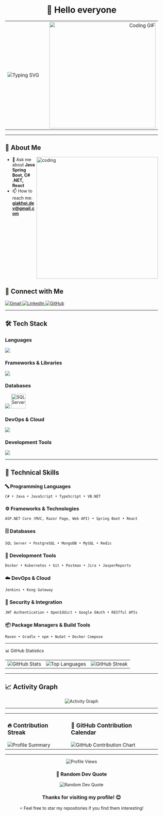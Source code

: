 # <div align="center">👋 Hello everyone</div>

<div align="center">
  <table>
    <tr>
      <td align="left" valign="middle" width="60%">
        <img src="https://readme-typing-svg.demolab.com?font=Fira+Code&size=22&pause=1000&color=36BCF7&center=false&vCenter=true&width=500&lines=Hello+everyone%2C+My+name+is+Gia+Khoii;I'm+a+Fullstack+Developer;Continuously+Learning+New+Tech;Turning+Ideas+Into+Reality" alt="Typing SVG" />
      </td>
      <td align="right" valign="middle" width="40%">
        <img src="https://media.giphy.com/media/v1.Y2lkPTc5MGI3NjExZjU1d2M1M3luYnJvZTY4NW92Y3JpMW1za3MxNnNkZHJxMGU4MDZ0ZCZlcD12MV9naWZzX3NlYXJjaCZjdD1n/2IudUHdI075HL02Pkk/giphy.gif" width="350" alt="Coding GIF"/>
      </td>
    </tr>
  </table>
</div>

---

## 🚀 About Me

<img align="right" alt="coding" width="400" src="https://raw.githubusercontent.com/abhisheknaiidu/abhisheknaiidu/master/code.gif"/>

- 💬 Ask me about **Java Spring Boot, C# .NET, React**
- 📫 How to reach me: **giakhoi.dev@gmail.com**
<br clear="right"/>

## 🤝 Connect with Me

<a href="mailto:giakhoi221203@gmail.com">
    <img src="https://img.shields.io/badge/Gmail-D14836?style=for-the-badge&logo=gmail&logoColor=white" alt="Gmail"/>
  </a>
  <a href="https://www.linkedin.com/in/giakhoii">
    <img src="https://img.shields.io/badge/LinkedIn-0077B5?style=for-the-badge&logo=linkedin&logoColor=white" alt="LinkedIn"/>
  </a>
  <a href="https://github.com/giakoii">
    <img src="https://img.shields.io/badge/GitHub-100000?style=for-the-badge&logo=github&logoColor=white" alt="GitHub"/>
  </a>

---

## 🛠️ Tech Stack

### Languages
<div align="left">
  <img src="https://skillicons.dev/icons?i=cs,java,js,html,css,typescript" />
</div>

### Frameworks & Libraries
<div align="left">
  <img src="https://skillicons.dev/icons?i=dotnet,spring,react,nodejs,bootstrap,tailwind" />
</div>

### Databases
<div align="left">
  <img src="https://skillicons.dev/icons?i=postgres,mongodb,mysql,redis" />
  <img src="https://www.svgrepo.com/show/303229/microsoft-sql-server-logo.svg" alt="SQL Server" width="48" height="48" />
</div>

### DevOps & Cloud
<div align="left">
  <img src="https://skillicons.dev/icons?i=docker,kubernetes,jenkins" />
</div>

### Development Tools
<div align="left">
  <img src="https://skillicons.dev/icons?i=git,postman,gradle,maven" />
</div>

---

## 💼 Technical Skills

### 🔤 **Programming Languages**
```
C# • Java • JavaScript • TypeScript • VB.NET
```

### ⚙️ **Frameworks & Technologies**
```
ASP.NET Core (MVC, Razor Page, Web API) • Spring Boot • React
```

### 🗄️ **Databases**
```
SQL Server • PostgreSQL • MongoDB • MySQL • Redis
```

### 🧰 **Development Tools**
```
Docker • Kubernetes • Git • Postman • Jira • JasperReports
```

### ☁️ **DevOps & Cloud**
```
Jenkins • Kong Gateway
```

### 🔐 **Security & Integration**
```
JWT Authentication • OpenIddict • Google OAuth • RESTful APIs
```

### 📦 **Package Managers & Build Tools**
```
Maven • Gradle • npm • NuGet • Docker Compose
```

---

📊 GitHub Statistics
<div align="center">
  <table>
    <tr>
      <td>
        <img src="https://github-readme-stats.vercel.app/api?username=giakoii&show_icons=true&theme=radical&hide_border=true&count_private=true" alt="GitHub Stats" />
      </td>
      <td>
        <img src="https://github-readme-stats.vercel.app/api/top-langs/?username=giakoii&layout=compact&theme=radical&hide_border=true" alt="Top Languages" />
      </td>
      <td>
        <img src="https://github-readme-streak-stats.herokuapp.com/?user=giakoii&theme=radical&hide_border=true" alt="GitHub Streak" />
      </td>
    </tr>
  </table>
</div>

---

## 📈 Activity Graph
<div align="center">
  <img src="https://github-readme-activity-graph.vercel.app/graph?username=giakoii&theme=react-dark&hide_border=true" alt="Activity Graph" />
</div>

---
<div align="center">
  <table>
    <tr>
      <td>
        <h3>🔥 Contribution Streak</h3>
        <img src="https://github-profile-summary-cards.vercel.app/api/cards/profile-details?username=giakoii&theme=github_dark" alt="Profile Summary" />
      </td>
      <td>
        <h3>📅 GitHub Contribution Calendar</h3>
        <img src="https://ghchart.rshah.org/giakoii" alt="GitHub Contribution Chart" />
      </td>
    </tr>
  </table>
</div>

---

<div align="center">
  <img src="https://komarev.com/ghpvc/?username=giakoii&style=flat-square&color=blue" alt="Profile Views"/>
</div>

<div align="center">
  <h3>💭 Random Dev Quote</h3>
  <img src="https://quotes-github-readme.vercel.app/api?type=horizontal&theme=radical" alt="Random Dev Quote"/>
</div>

<div align="center">
  <h3>Thanks for visiting my profile! 😊</h3>
  <p>⭐ Feel free to star my repositories if you find them interesting!</p </div>
